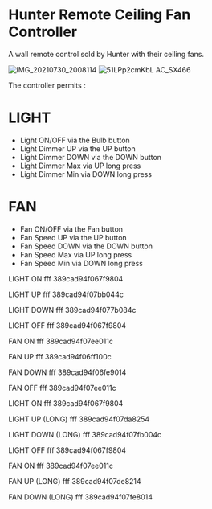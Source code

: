 # Hunter Remote Ceiling Fan Controller

A wall remote control sold by Hunter with their ceiling fans.

![IMG_20210730_2008114](https://user-images.githubusercontent.com/24249105/127953231-4ae1889b-162e-4920-bc1d-466c87d16579.jpg)
![51LPp2cmKbL _AC_SX466_](https://user-images.githubusercontent.com/24249105/127953270-6aece25a-d708-43f1-b14a-94711897ab3d.jpg)

The controller permits :

# LIGHT
- Light ON/OFF via the Bulb button
- Light Dimmer UP via the UP button
- Light Dimmer DOWN via the DOWN button
- Light Dimmer Max via UP long press
- Light Dimmer Min via DOWN long press

# FAN
- Fan ON/OFF via the Fan button
- Fan Speed UP via the UP button
- Fan Speed DOWN via the DOWN button
- Fan Speed Max via UP long press
- Fan Speed Min via DOWN long press


LIGHT ON
fff
389cad94f067f9804

LIGHT UP
fff
389cad94f07bb044c

LIGHT DOWN
fff
389cad94f077b084c

LIGHT OFF
fff
389cad94f067f9804

FAN ON
fff
389cad94f07ee011c

FAN UP
fff
389cad94f06ff100c

FAN DOWN
fff
389cad94f06fe9014

FAN OFF
fff
389cad94f07ee011c

LIGHT ON
fff
389cad94f067f9804

LIGHT UP (LONG)
fff
389cad94f07da8254

LIGHT DOWN (LONG)
fff
389cad94f07fb004c

LIGHT OFF
fff
389cad94f067f9804

FAN ON
fff
389cad94f07ee011c

FAN UP (LONG)
fff
389cad94f07de8214

FAN DOWN (LONG)
fff
389cad94f07fe8014
